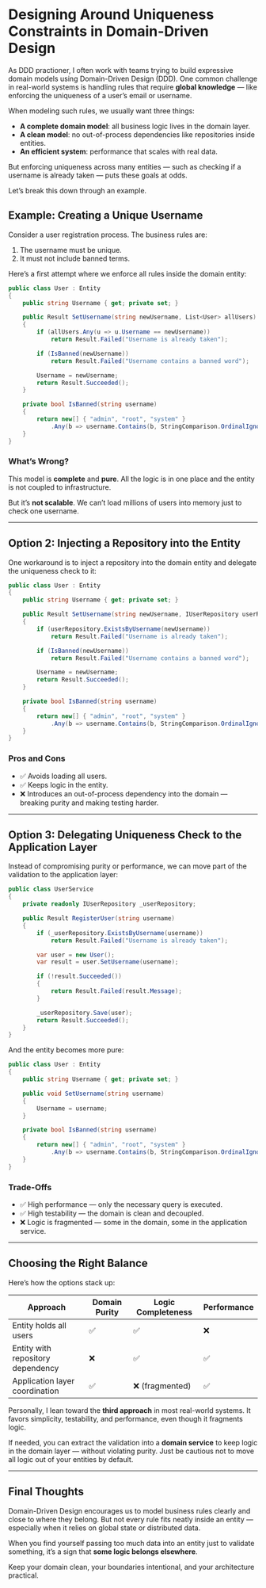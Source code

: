 # Designing Around Uniqueness Constraints in Domain-Driven Design

As DDD practioner, I often work with teams trying to build expressive domain models using Domain-Driven Design (DDD). One common challenge in real-world systems is handling rules that require **global knowledge** — like enforcing the uniqueness of a user’s email or username.

When modeling such rules, we usually want three things:
- **A complete domain model**: all business logic lives in the domain layer.
- **A clean model**: no out-of-process dependencies like repositories inside entities.
- **An efficient system**: performance that scales with real data.

But enforcing uniqueness across many entities — such as checking if a username is already taken — puts these goals at odds.

Let’s break this down through an example.

## Example: Creating a Unique Username

Consider a user registration process. The business rules are:
1. The username must be unique.
2. It must not include banned terms.

Here’s a first attempt where we enforce all rules inside the domain entity:

```csharp
public class User : Entity
{
    public string Username { get; private set; }

    public Result SetUsername(string newUsername, List<User> allUsers)
    {
        if (allUsers.Any(u => u.Username == newUsername))
            return Result.Failed("Username is already taken");

        if (IsBanned(newUsername))
            return Result.Failed("Username contains a banned word");

        Username = newUsername;
        return Result.Succeeded();
    }

    private bool IsBanned(string username)
    {
        return new[] { "admin", "root", "system" }
            .Any(b => username.Contains(b, StringComparison.OrdinalIgnoreCase));
    }
}
```

### What’s Wrong?

This model is **complete** and **pure**. All the logic is in one place and the entity is not coupled to infrastructure.

But it’s **not scalable**. We can’t load millions of users into memory just to check one username.

---

## Option 2: Injecting a Repository into the Entity

One workaround is to inject a repository into the domain entity and delegate the uniqueness check to it:

```csharp
public class User : Entity
{
    public string Username { get; private set; }

    public Result SetUsername(string newUsername, IUserRepository userRepository)
    {
        if (userRepository.ExistsByUsername(newUsername))
            return Result.Failed("Username is already taken");

        if (IsBanned(newUsername))
            return Result.Failed("Username contains a banned word");

        Username = newUsername;
        return Result.Succeeded();
    }

    private bool IsBanned(string username)
    {
        return new[] { "admin", "root", "system" }
            .Any(b => username.Contains(b, StringComparison.OrdinalIgnoreCase));
    }
}
```

### Pros and Cons

- ✅ Avoids loading all users.
- ✅ Keeps logic in the entity.
- ❌ Introduces an out-of-process dependency into the domain — breaking purity and making testing harder.

---

## Option 3: Delegating Uniqueness Check to the Application Layer

Instead of compromising purity or performance, we can move part of the validation to the application layer:

```csharp
public class UserService
{
    private readonly IUserRepository _userRepository;

    public Result RegisterUser(string username)
    {
        if (_userRepository.ExistsByUsername(username))
            return Result.Failed("Username is already taken");

        var user = new User();
        var result = user.SetUsername(username);

        if (!result.Succeeded())
        {
            return Result.Failed(result.Message);
        }

        _userRepository.Save(user);
        return Result.Succeeded();
    }
}
```

And the entity becomes more pure:

```csharp
public class User : Entity
{
    public string Username { get; private set; }

    public void SetUsername(string username)
    {
        Username = username;
    }

    private bool IsBanned(string username)
    {
        return new[] { "admin", "root", "system" }
            .Any(b => username.Contains(b, StringComparison.OrdinalIgnoreCase));
    }
}
```

### Trade-Offs

- ✅ High performance — only the necessary query is executed.
- ✅ High testability — the domain is clean and decoupled.
- ❌ Logic is fragmented — some in the domain, some in the application service.

---

## Choosing the Right Balance

Here’s how the options stack up:

| Approach                           | Domain Purity | Logic Completeness | Performance |
|-----------------------------------|----------------|---------------------|-------------|
| Entity holds all users            | ✅             | ✅                  | ❌          |
| Entity with repository dependency | ❌             | ✅                  | ✅          |
| Application layer coordination    | ✅             | ❌ (fragmented)     | ✅          |

Personally, I lean toward the **third approach** in most real-world systems. It favors simplicity, testability, and performance, even though it fragments logic.

If needed, you can extract the validation into a **domain service** to keep logic in the domain layer — without violating purity. Just be cautious not to move all logic out of your entities by default.

---

## Final Thoughts

Domain-Driven Design encourages us to model business rules clearly and close to where they belong. But not every rule fits neatly inside an entity — especially when it relies on global state or distributed data.

When you find yourself passing too much data into an entity just to validate something, it’s a sign that **some logic belongs elsewhere**.

Keep your domain clean, your boundaries intentional, and your architecture practical.